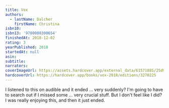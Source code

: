 ```yaml
---
title: Vox
authors:
  - lastName: Dalcher
    firstName: Christina
isbn10:
isbn13: '9780008300654'
finishedAt: 2018-12-02
rating: 3
yearPublished: 2018
startedAt: null
asin:
subtitle:
narrators:
coverImageUrl: https://assets.hardcover.app/external_data/61571885/25d99744967f2d70a9b7823feb82bc6043ddc768.jpeg
hardcoverUrl: https://hardcover.app/books/vox-2018/editions/3270225
---
```


I listened to this on audible and it ended … very suddenly? I'm going to have to search out if I missed some … very crucial stuff. But I don't feel like I did? I was really enjoying this, and then it just ended.
